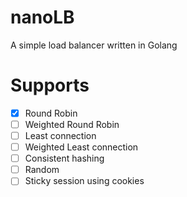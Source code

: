 # nanoLB
A simple load balancer written in Golang

# Supports
- [x] Round Robin
- [ ] Weighted Round Robin
- [ ] Least connection
- [ ] Weighted Least connection
- [ ] Consistent hashing
- [ ] Random
- [ ] Sticky session using cookies